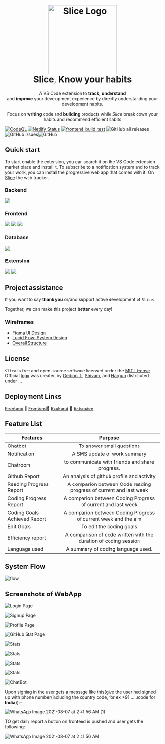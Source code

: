 <h1 align="center">
  <img src="https://i.im.ge/2021/07/27/DBVLX.png" alt="Slice Logo" width="224px"/><br/>
  Slice, Know your habits
</h1>
<p align="center">A VS Code extension to <b>track</b>, <b>understand</b> <br/>and <b>improve</b> your development experience by directly understanding your development habits.<br/><br/>Focus on <b>writing</b> code and <b>building</b> products while <em>Slice</em> break down your habits and recommend efficient habits</p>


[![CodeQL](https://github.com/GedionT/Slice/actions/workflows/codeql-analysis.yml/badge.svg?branch=master)](https://github.com/GedionT/Slice/actions/workflows/codeql-analysis.yml) 
[![Netlify Status](https://api.netlify.com/api/v1/badges/f050968e-d9bd-4f9e-9a15-f7f513129c0a/deploy-status)](https://app.netlify.com/sites/suspicious-shannon-ba26b1/deploys) [![frontend_build_test](https://github.com/GedionT/Slice/actions/workflows/frontend_build_test.yml/badge.svg)](https://github.com/GedionT/Slice/actions/workflows/frontend_build_test.yml) ![GitHub all releases](https://img.shields.io/github/downloads/gediont/slice/total) ![GitHub issues](https://img.shields.io/github/issues-raw/gediont/slice)![GitHub](https://img.shields.io/github/license/gediont/slice)
## Quick start

To start enable the extension, you can search it on the VS Code extension market place and install it. To subscribe to a notification system and to track your work, you can install the progressive web app that comes with it. On [Slice](https://microteams.tech/) the web tracker.

### Backend
<img src="https://img.shields.io/badge/Node.js-339933?style=for-the-badge&logo=nodedotjs&logoColor=white">  

### Frontend
<img src="https://img.shields.io/badge/HTML5-E34F26?style=for-the-badge&logo=html5&logoColor=white"> <img src="https://img.shields.io/badge/CSS3-1572B6?style=for-the-badge&logo=css3&logoColor=white"> <img src="https://img.shields.io/badge/React-20232A?style=for-the-badge&logo=react&logoColor=61DAFB">

### Database
<img src="https://img.shields.io/badge/MongoDB-4EA94B?style=for-the-badge&logo=mongodb&logoColor=white">

### Extension
<img src="https://img.shields.io/badge/Node.js-339933?style=for-the-badge&logo=nodedotjs&logoColor=white"> <img src="https://camo.githubusercontent.com/f465ef06b34e97927e9db4c421b277d7034c37b9c3051f526d42822da076e7e2/68747470733a2f2f696d672e736869656c64732e696f2f62616467652f2d56535f436f64652d3030374143433f7374796c653d666f722d7468652d6261646765266c6f676f3d76697375616c2d73747564696f2d636f6465266c6f676f436f6c6f723d7768697465">


## Project assistance

If you want to say **thank you** or/and support active development of `Slice`:

Together, we can make this project **better** every day!

### Wireframes 

- [Figma UI Design](https://www.figma.com/file/cul71mDT37gGNMhBuG5dtr/Untitled?node-id=0%3A1)
- [Lucid Flow: System Design](https://lucid.app/lucidchart/c3d9fee3-0123-42c8-b444-9bda69299d81/edit?viewport_loc=-16%2C-322%2C2413%2C1101%2C0_0&shared=true)
- [Overall Structure](https://lucid.app/lucidchart/f1801f87-51e6-4ba5-8dd9-16e108216c25/edit?page=0_0#)

## License

`Slice` is free and open-source software licensed under the [MIT License](https://github.com/GedionT/Slice/blob/master/LICENSE). Official [logo](https://github.com) was created by [Gedion T.](https://github.com/GedionT), [Shivam](https://github.com/shivamsouravjha), and [Hargun](https://github.com/hkaur008.com) distributed under ... 

## Deployment Links
 [Frontend](https://microteams.tech/) ||  [Frontend](https://slicetracker.herokuapp.com/)🔹 [Backend](https://slice--back.herokuapp.com/) 🔹 [Extension](https://github.com/GedionT/Slice/tree/master/Extension)


## Feature List

| Features      |            Purpose        | 
| ------------- |:-------------------------:| 
| Chatbot       | To answer small questions |
| Notification  | A SMS update of work summary|  
| Chatroom | to communicate with friends and share progress.      |   
| Github Report | An analysis of github profile and activity |   
| Reading Progress Report | A comparion between Code reading progress of current and last week      |   
| Coding Progress Report | A comparion between Coding Progress of current and last week      |   
| Coding Goals Achieved Report | A comparion between Coding Progress of current week and the aim    |   
| Edit Goals |To edit the coding goals      |   
| Efficiency report |A comparison of code written with the duration of coding session     |   
| Language used |A summary of coding language used.    |   

## System Flow

![flow](https://user-images.githubusercontent.com/26666155/129299739-e3f7ea08-58e7-43a7-8b08-fa9f59142542.png)

## Screenshots of WebApp

![Login Page](https://user-images.githubusercontent.com/60891544/128580469-8ded6466-d82a-4e5a-aefc-d7e254f7eab5.png)

![Signup Page](https://user-images.githubusercontent.com/60891544/128580487-2c97bc91-daa2-4b85-b14c-a03d8d4d73bd.png)

![Profile Page](https://user-images.githubusercontent.com/60891544/128580430-f7046355-9e61-401e-9f25-749f266a3957.png)

![GitHub Stat Page](https://user-images.githubusercontent.com/60891544/128579930-6742252e-3335-4d88-8472-16d04699d3a4.png)

![Stats](https://user-images.githubusercontent.com/60891544/128580364-f9bcaf83-52d6-436e-94e0-eba1ce43ef4c.png)

![Stats](https://user-images.githubusercontent.com/60891544/128580396-5f63330f-cabb-4b0a-b2f5-13e0cba9c86f.png)

![Stats](https://user-images.githubusercontent.com/60891544/128580405-c50f566f-88b9-40a8-b4c2-b5a7971ab5f4.png)

![Stats](https://user-images.githubusercontent.com/60891544/128580419-fcbb35c8-c776-45cc-823f-8ba8e9c08eb5.png)

![ChatBot](https://user-images.githubusercontent.com/60891544/128580449-cec3b8a9-e143-468d-ac18-0297976d28a9.png)


Upon signing in the user gets a message like this(give the user had signed up with phone number(including the country code, for ex +91......(code for **India**)):-

![WhatsApp Image 2021-08-07 at 2 41 56 AM (1)](https://user-images.githubusercontent.com/60891544/128572254-f14ab259-60df-43f7-8789-5611438b6151.jpeg)

TO get daily report a button on frontend is pushed and user gets the following:-


![WhatsApp Image 2021-08-07 at 2 41 56 AM](https://user-images.githubusercontent.com/60891544/128572261-63f580ee-bfaf-47d7-b6ce-b015318c8c26.jpeg)

